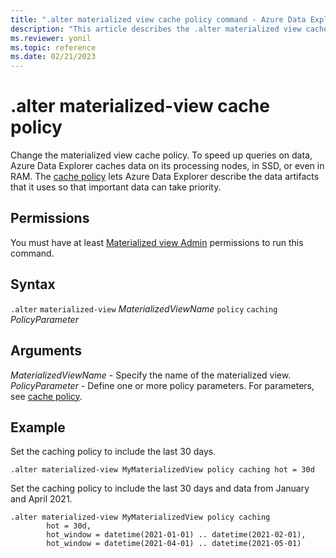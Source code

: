 ```yaml
---
title: ".alter materialized view cache policy command - Azure Data Explorer"
description: "This article describes the .alter materialized view cache policy command in Azure Data Explorer."
ms.reviewer: yonil
ms.topic: reference
ms.date: 02/21/2023
---
```

# .alter materialized-view cache policy

Change the materialized view cache policy. To speed up queries on data, Azure Data Explorer caches data on its processing nodes, in SSD, or even in RAM. The [cache policy](cachepolicy.md) lets Azure Data Explorer describe the data artifacts that it uses so that important data can take priority.

## Permissions

You must have at least [Materialized view Admin](access-control/role-based-access-control.md) permissions to run this command.

## Syntax

`.alter` `materialized-view` *MaterializedViewName* `policy` `caching` *PolicyParameter*

## Arguments

*MaterializedViewName* - Specify the name of the materialized view. 
*PolicyParameter* - Define one or more policy parameters. For parameters, see [cache policy](cachepolicy.md). 

## Example

Set the caching policy to include the last 30 days.

```kusto
.alter materialized-view MyMaterializedView policy caching hot = 30d
```

Set the caching policy to include the last 30 days and data from January and April 2021.

```kusto
.alter materialized-view MyMaterializedView policy caching 
        hot = 30d,
        hot_window = datetime(2021-01-01) .. datetime(2021-02-01),
        hot_window = datetime(2021-04-01) .. datetime(2021-05-01)
```
